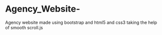 # Agency_Website-
Agency website made using bootstrap and html5 and css3 taking the help of smooth scroll.js 
